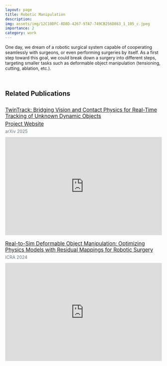 ```yaml
---
layout: page
title: Robotic Manipulation
description: 
img: assets/img/12C10DFC-8D8D-4267-97A7-749CB256D863_1_105_c.jpeg
importance: 2
category: work
---
```


One day, we dream of a robotic surgical system capable of cooperating seamlessly with surgeons, or even performing surgeries by itself. As a first step toward this goal, we could break down a surgery into different steps, targeting smaller tasks such as deformable object manipulation (tensioning, cutting, ablation, etc.).

<br>

## Related Publications

<p style="margin-top: 30px; margin-bottom: 5px; font-size: 1.05rem;">
<a href="https://arxiv.org/abs/2505.22882" target="_blank">TwinTrack: Bridging Vision and Contact Physics for Real-Time Tracking of Unknown Dynamic Objects</a>
</p>

<p style="margin-top: 0px; margin-bottom: 5px; font-size: 1.05rem;">
<a href="https://irislab.tech/TwinTrack-webpage/" target="_blank">Project Website</a>
</p>

<p style="color: #6c757d; margin-top: 0px; margin-bottom: 10px;">arXiv 2025</p>

<div style="max-width: 600px; margin-top: 0px; margin-bottom: 0px;">
  <iframe 
    width="100%" 
    height="315" 
    src="https://www.youtube.com/embed/UGn-kZzQsEg" 
    title="YouTube video player" 
    frameborder="0" 
    allow="accelerometer; autoplay; clipboard-write; encrypted-media; gyroscope; picture-in-picture" 
    allowfullscreen>
  </iframe>
</div>

<br>

<p style="margin-top: 0px; margin-bottom: 5px; font-size: 1.05rem;">
<a href="https://ieeexplore.ieee.org/abstract/document/10610263" target="_blank">Real-to-Sim Deformable Object Manipulation: Optimizing Physics Models with Residual Mappings for Robotic Surgery</a>
</p>

<p style="color: #6c757d; margin-top: 0px; margin-bottom: 10px;">ICRA 2024</p>

<div style="max-width: 600px; margin-top: 0px; margin-bottom: 0px;">
  <iframe 
    width="100%" 
    height="315" 
    src="https://www.youtube.com/embed/lRZt0kcs3lc" 
    title="YouTube video player" 
    frameborder="0" 
    allow="accelerometer; autoplay; clipboard-write; encrypted-media; gyroscope; picture-in-picture" 
    allowfullscreen>
  </iframe>
</div>